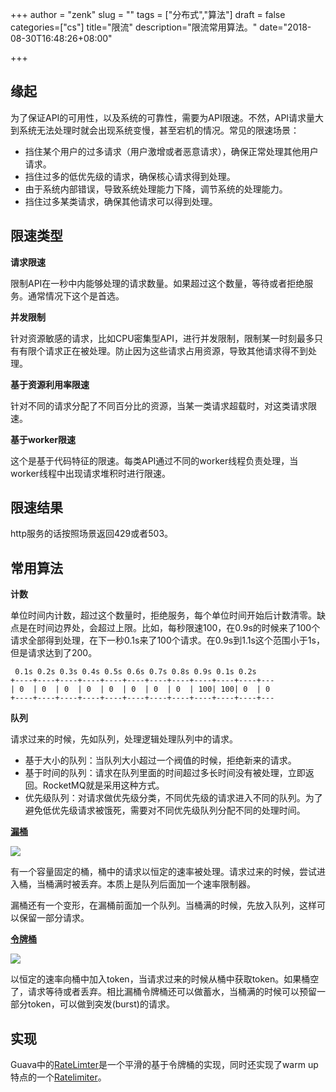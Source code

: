 +++
author = "zenk"
slug = ""
tags = ["分布式","算法"]
draft = false
categories=["cs"]
title="限流"
description="限流常用算法。"
date="2018-08-30T16:48:26+08:00"

+++

## 缘起

为了保证API的可用性，以及系统的可靠性，需要为API限速。不然，API请求量大到系统无法处理时就会出现系统变慢，甚至宕机的情况。常见的限速场景：

* 挡住某个用户的过多请求（用户激增或者恶意请求），确保正常处理其他用户请求。
* 挡住过多的低优先级的请求，确保核心请求得到处理。
* 由于系统内部错误，导致系统处理能力下降，调节系统的处理能力。
* 挡住过多某类请求，确保其他请求可以得到处理。

## 限速类型

**请求限速**

限制API在一秒中内能够处理的请求数量。如果超过这个数量，等待或者拒绝服务。通常情况下这个是首选。

**并发限制**

针对资源敏感的请求，比如CPU密集型API，进行并发限制，限制某一时刻最多只有有限个请求正在被处理。防止因为这些请求占用资源，导致其他请求得不到处理。

**基于资源利用率限速**

针对不同的请求分配了不同百分比的资源，当某一类请求超载时，对这类请求限速。

**基于worker限速**

这个是基于代码特征的限速。每类API通过不同的worker线程负责处理，当worker线程中出现请求堆积时进行限速。

## 限速结果

http服务的话按照场景返回429或者503。

## 常用算法

**计数**

单位时间内计数，超过这个数量时，拒绝服务，每个单位时间开始后计数清零。缺点是在时间边界处，会超过上限。比如，每秒限速100，在0.9s的时候来了100个请求全部得到处理，在下一秒0.1s来了100个请求。在0.9s到1.1s这个范围小于1s，但是请求达到了200。

```
 0.1s 0.2s 0.3s 0.4s 0.5s 0.6s 0.7s 0.8s 0.9s 0.1s 0.2s
+----+----+----+----+----+----+----+----+----+----+----+---
| 0  | 0  | 0  | 0  | 0  | 0  | 0  | 0  | 100| 100| 0  | 0 
+----+----+----+----+----+----+----+----+----+----+----+---
```

**队列**

请求过来的时候，先如队列，处理逻辑处理队列中的请求。

* 基于大小的队列：当队列大小超过一个阀值的时候，拒绝新来的请求。
* 基于时间的队列：请求在队列里面的时间超过多长时间没有被处理，立即返回。RocketMQ就是采用这种方式。
* 优先级队列：对请求做优先级分类，不同优先级的请求进入不同的队列。为了避免低优先级请求被饿死，需要对不同优先级队列分配不同的处理时间。

**[漏桶](https://en.wikipedia.org/wiki/Leaky_bucket)**

![](/imgs/leaky-bucket.jpeg)

有一个容量固定的桶，桶中的请求以恒定的速率被处理。请求过来的时候，尝试进入桶，当桶满时被丢弃。本质上是队列后面加一个速率限制器。

漏桶还有一个变形，在漏桶前面加一个队列。当桶满的时候，先放入队列，这样可以保留一部分请求。

**[令牌桶](https://en.wikipedia.org/wiki/Token_bucket)**

![](/imgs/token-bucket.png)

以恒定的速率向桶中加入token，当请求过来的时候从桶中获取token。如果桶空了，请求等待或者丢弃。相比漏桶令牌桶还可以做蓄水，当桶满的时候可以预留一部分token，可以做到突发(burst)的请求。

## 实现

Guava中的[RateLimter](https://github.com/google/guava/blob/master/guava/src/com/google/common/util/concurrent/RateLimiter.java#L131)是一个平滑的基于令牌桶的实现，同时还实现了warm up特点的一个[Ratelimiter](https://github.com/google/guava/blob/master/guava/src/com/google/common/util/concurrent/RateLimiter.java#L161)。